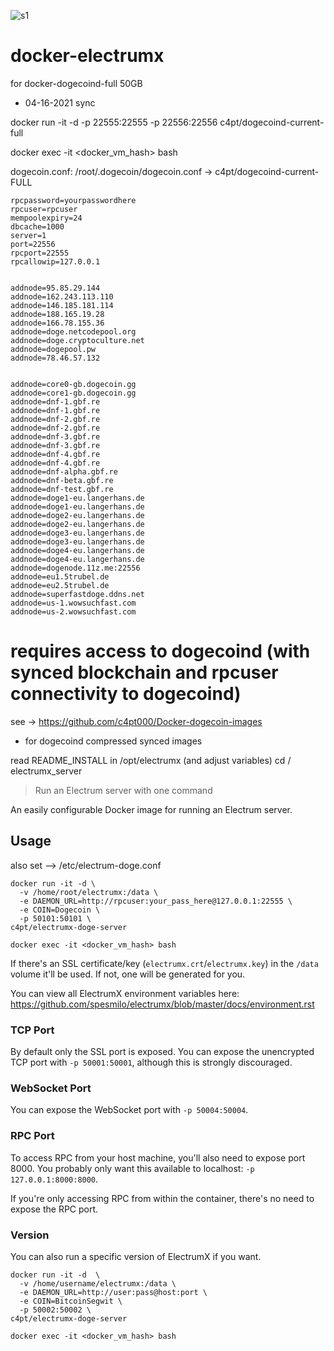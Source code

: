 ![s1](https://raw.githubusercontent.com/c4pt000/electrum-wallet-for-dogecoin/master/donate-about-deposit.png)

# docker-electrumx

for docker-dogecoind-full 50GB 
 
 * 04-16-2021 sync
 
 docker run -it -d -p 22555:22555 -p 22556:22556 c4pt/dogecoind-current-full
 
 docker exec -it <docker_vm_hash> bash
 

dogecoin.conf: /root/.dogecoin/dogecoin.conf -> c4pt/dogecoind-current-FULL
```
rpcpassword=yourpasswordhere
rpcuser=rpcuser
mempoolexpiry=24
dbcache=1000
server=1
port=22556
rpcport=22555
rpcallowip=127.0.0.1


addnode=95.85.29.144
addnode=162.243.113.110
addnode=146.185.181.114
addnode=188.165.19.28
addnode=166.78.155.36
addnode=doge.netcodepool.org
addnode=doge.cryptoculture.net
addnode=dogepool.pw
addnode=78.46.57.132


addnode=core0-gb.dogecoin.gg
addnode=core1-gb.dogecoin.gg
addnode=dnf-1.gbf.re
addnode=dnf-1.gbf.re
addnode=dnf-2.gbf.re
addnode=dnf-2.gbf.re
addnode=dnf-3.gbf.re
addnode=dnf-3.gbf.re
addnode=dnf-4.gbf.re
addnode=dnf-4.gbf.re
addnode=dnf-alpha.gbf.re
addnode=dnf-beta.gbf.re
addnode=dnf-test.gbf.re
addnode=doge1-eu.langerhans.de
addnode=doge1-eu.langerhans.de
addnode=doge2-eu.langerhans.de
addnode=doge2-eu.langerhans.de
addnode=doge3-eu.langerhans.de
addnode=doge3-eu.langerhans.de
addnode=doge4-eu.langerhans.de
addnode=doge4-eu.langerhans.de
addnode=dogenode.11z.me:22556
addnode=eu1.5trubel.de
addnode=eu2.5trubel.de
addnode=superfastdoge.ddns.net
addnode=us-1.wowsuchfast.com
addnode=us-2.wowsuchfast.com
```

# requires access to dogecoind (with synced blockchain and rpcuser connectivity to dogecoind)

see -> https://github.com/c4pt000/Docker-dogecoin-images

* for dogecoind compressed synced images

 read README_INSTALL in /opt/electrumx (and adjust variables)
 cd /
 electrumx_server 
 
> Run an Electrum server with one command

An easily configurable Docker image for running an Electrum server.

## Usage
also set --> /etc/electrum-doge.conf
```
docker run -it -d \
  -v /home/root/electrumx:/data \
  -e DAEMON_URL=http://rpcuser:your_pass_here@127.0.0.1:22555 \
  -e COIN=Dogecoin \
  -p 50101:50101 \
c4pt/electrumx-doge-server

docker exec -it <docker_vm_hash> bash
```

If there's an SSL certificate/key (`electrumx.crt`/`electrumx.key`) in the `/data` volume it'll be used. If not, one will be generated for you.

You can view all ElectrumX environment variables here: https://github.com/spesmilo/electrumx/blob/master/docs/environment.rst

### TCP Port

By default only the SSL port is exposed. You can expose the unencrypted TCP port with `-p 50001:50001`, although this is strongly discouraged.

### WebSocket Port

You can expose the WebSocket port with `-p 50004:50004`.

### RPC Port

To access RPC from your host machine, you'll also need to expose port 8000. You probably only want this available to localhost: `-p 127.0.0.1:8000:8000`.

If you're only accessing RPC from within the container, there's no need to expose the RPC port.

### Version

You can also run a specific version of ElectrumX if you want.

```
docker run -it -d  \
  -v /home/username/electrumx:/data \
  -e DAEMON_URL=http://user:pass@host:port \
  -e COIN=BitcoinSegwit \
  -p 50002:50002 \
c4pt/electrumx-doge-server

docker exec -it <docker_vm_hash> bash
```


